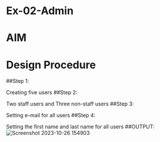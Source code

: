 # Ex-02-Admin

# AIM


# Design Procedure
##Step 1:

Creating five users
##Step 2:

Two staff users and Three non-staff users
##Step 3:

Setting e-mail for all users
##Step 4:

Setting the first name and last name for all users
##OUTPUT:
![Screenshot 2023-10-26 154903](https://github.com/Thrineshroyal/ODD2023-WT-Ex-02-Admin/assets/145741928/e96733ae-c0d6-4461-86f1-3923d79bb2ea)


